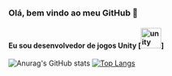### Olá, bem vindo ao meu GitHub 👋
#### Eu sou desenvolvedor de jogos Unity [<img src='https://www.flaticon.com/free-icon/unity_5969205' alt='unity' height='40'>]
![Anurag's GitHub stats](https://github-readme-stats.vercel.app/api?username=JVictoe&show_icons=true&&theme=dracula)
[![Top Langs](https://github-readme-stats.vercel.app/api/top-langs/?username=JVictoe&layout=compact&&theme=dracula)](https://github.com/JVictoe/github-readme-stats)
          
<!--
**JVictoe/JVictoe** is a ✨ _special_ ✨ repository because its `README.md` (this file) appears on your GitHub profile.

Here are some ideas to get you started:

- 🔭 I’m currently working on ...
- 🌱 I’m currently learning ...
- 👯 I’m looking to collaborate on ...
- 🤔 I’m looking for help with ...
- 💬 Ask me about ...
- 📫 How to reach me: ...
- 😄 Pronouns: ...
- ⚡ Fun fact: ...
-->
